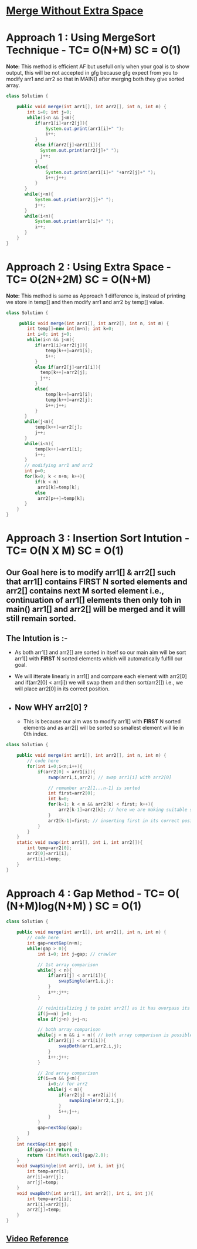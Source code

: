 # **[Merge Without Extra Space](https://practice.geeksforgeeks.org/problems/merge-two-sorted-arrays5135/1#)**

# **Approach 1 :** Using MergeSort Technique - TC= O(N+M) SC = O(1)

**Note:** This method is efficient AF but usefull only when your goal is to show output, this will be not accepted in gfg because gfg expect from you to modify arr1 and arr2 so that in MAIN() after merging both they give sorted array.

```java
class Solution {

    public void merge(int arr1[], int arr2[], int n, int m) {
        int i=0; int j=0;
	    while(i<n && j<m){
	       if(arr1[i]<arr2[j]){
	           System.out.print(arr1[i]+" ");
	           i++;
	       }
	       else if(arr2[j]<arr1[i]){
	         System.out.print(arr2[j]+" ");
	         j++;
	       }
	       else{
	           System.out.print(arr1[i]+" "+arr2[j]+" ");
	           i++;j++;
	       }
	   }
	   while(j<m){
	       System.out.print(arr2[j]+" ");
	       j++;
	   }
	   while(i<n){
	       System.out.print(arr1[i]+" ");
	       i++;
	   }
    }
}
```

# **Approach 2 :** Using Extra Space - TC= O(2N+2M) SC = O(N+M)

**Note:** This method is same as Approach 1 difference is, instead of printing we store in temp[] and then modify arr1 and arr2 by temp[] value.

```java
class Solution {

     public void merge(int arr1[], int arr2[], int n, int m) {
        int temp[]=new int[m+n]; int k=0;
        int i=0; int j=0;
	    while(i<n && j<m){
	       if(arr1[i]<arr2[j]){
	           temp[k++]=arr1[i];
	           i++;
	       }
	       else if(arr2[j]<arr1[i]){
	         temp[k++]=arr2[j];
	         j++;
	       }
	       else{
	           temp[k++]=arr1[i];
               temp[k++]=arr2[j];
	           i++;j++;
	       }
	   }
	   while(j<m){
	       temp[k++]=arr2[j];
	       j++;
	   }
	   while(i<n){
	       temp[k++]=arr1[i];
	       i++;
	   }
       // modifying arr1 and arr2
       int p=0;
       for(k=0; k < n+m; k++){
           if(k < n)
            arr1[k]=temp[k];
           else
            arr2[p++]=temp[k];
       }
    }
}
```

# **Approach 3 :** Insertion Sort Intution - TC= O(N X M) SC = O(1)

## Our Goal here is to modify arr1[] & arr2[] such that arr1[] contains **FIRST** N sorted elements and arr2[] contains next M sorted element i.e., continuation of arr1[] elements then only toh in main() arr1[] and arr2[] will be merged and it will still remain sorted.

## **The Intution is :-**

- As both arr1[] and arr2[] are sorted in itself so our main aim will be sort arr1[] with **FIRST** N sorted elements which will automatically fulfill our goal.
- We will itterate linearly in arr1[] and compare each element with arr2[0] and if(arr2[0] < arr[i]) we will swap them and then sort(arr2[]) i.e., we will place arr2[0] in its correct position.

- ## **Now WHY arr2[0] ?**
  - This is because our aim was to modify arr1[] with **FIRST** N sorted elements and as arr2[] will be sorted so smallest element will lie in 0th index.

```java
class Solution {

    public void merge(int arr1[], int arr2[], int n, int m) {
        // code here
        for(int i=0;i<n;i++){
            if(arr2[0] < arr1[i]){
                swap(arr1,i,arr2); // swap arr1[i] with arr2[0]

                // remember arr2[1...n-1] is sorted
                int first=arr2[0];
                int k=0;
                for(k=1; k < m && arr2[k] < first; k++){
                    arr2[k-1]=arr2[k]; // here we are making suitable space for first by shifting elements towards left if they are smaller than first.
                }
                arr2[k-1]=first; // inserting first in its correct position
            }
        }
    }
    static void swap(int arr1[], int i, int arr2[]){
        int temp=arr2[0];
        arr2[0]=arr1[i];
        arr1[i]=temp;
    }
}
```

# **Approach 4 :** Gap Method - TC= O( (N+M)log(N+M) ) SC = O(1)

```java
class Solution {

    public void merge(int arr1[], int arr2[], int n, int m) {
        // code here
        int gap=nextGap(n+m);
        while(gap > 0){
            int i=0; int j=gap; // crawler

            // 1st array comparison
            while(j < n){
                if(arr1[j] < arr1[i]){
                    swapSingle(arr1,i,j);
                }
                i++;j++;
            }

            // reinitializing j to point arr2[] as it has overpass its itteration in arr1[]
            if(j==n) j=0;
            else if(j>n) j=j-n;

            // both array comparison
            while(j < m && i < n){ // both array comparison is possible when i lie in arr1[] and j lie in arr2[]
                if(arr2[j] < arr1[i]){
                    swapBoth(arr1,arr2,i,j);
                }
                i++;j++;
            }

            // 2nd array comparison
            if(i==n && j<m){
                i=0;// for arr2
                while(j < m){
                    if(arr2[j] < arr2[i]){
                        swapSingle(arr2,i,j);
                    }
                    i++;j++;
                }
            }
            gap=nextGap(gap);
        }
    }
    int nextGap(int gap){
        if(gap<=1) return 0;
        return (int)Math.ceil(gap/2.0);
    }
    void swapSingle(int arr[], int i, int j){
        int temp=arr[i];
        arr[i]=arr[j];
        arr[j]=temp;
    }
    void swapBoth(int arr1[], int arr2[], int i, int j){
        int temp=arr1[i];
        arr1[i]=arr2[j];
        arr2[j]=temp;
    }
}
```

## [**Video Reference**](https://youtu.be/hVl2b3bLzBw)
